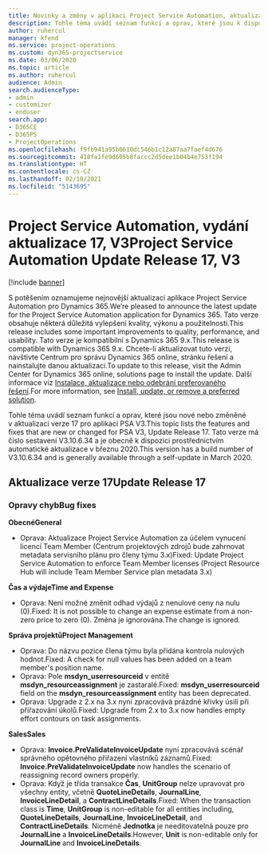 ```yaml
---
title: Novinky a změny v aplikaci Project Service Automation, aktualizace verze 17, V3
description: Tohle téma uvádí seznam funkcí a oprav, které jsou k dispozici v Project Service Automation, aktualizace verze 17, V3.
author: ruhercul
manager: kfend
ms.service: project-operations
ms.custom: dyn365-projectservice
ms.date: 03/06/2020
ms.topic: article
ms.author: ruhercul
audience: Admin
search.audienceType:
- admin
- customizer
- enduser
search.app:
- D365CE
- D365PS
- ProjectOperations
ms.openlocfilehash: f9fb941a95b0610dc546b1c12a87aa7faef4d676
ms.sourcegitcommit: 418fa1fe9d605b8faccc2d5dee1b04b4e753f194
ms.translationtype: HT
ms.contentlocale: cs-CZ
ms.lasthandoff: 02/10/2021
ms.locfileid: "5143695"
---
```

# <a name="project-service-automation-update-release-17-v3"></a><span data-ttu-id="af501-103">Project Service Automation, vydání aktualizace 17, V3</span><span class="sxs-lookup"><span data-stu-id="af501-103">Project Service Automation Update Release 17, V3</span></span>

[!include [banner](../includes/psa-now-project-operations.md)]

<span data-ttu-id="af501-104">S potěšením oznamujeme nejnovější aktualizaci aplikace Project Service Automation pro Dynamics 365.</span><span class="sxs-lookup"><span data-stu-id="af501-104">We’re pleased to announce the latest update for the Project Service Automation application for Dynamics 365.</span></span> <span data-ttu-id="af501-105">Tato verze obsahuje některá důležitá vylepšení kvality, výkonu a použitelnosti.</span><span class="sxs-lookup"><span data-stu-id="af501-105">This release includes some important improvements to quality, performance, and usability.</span></span>  <span data-ttu-id="af501-106">Tato verze je kompatibilní s Dynamics 365 9.x.</span><span class="sxs-lookup"><span data-stu-id="af501-106">This release is compatible with Dynamics 365 9.x.</span></span> <span data-ttu-id="af501-107">Chcete-li aktualizovat tuto verzi, navštivte Centrum pro správu Dynamics 365 online, stránku řešení a nainstalujte danou aktualizaci.</span><span class="sxs-lookup"><span data-stu-id="af501-107">To update to this release, visit the Admin Center for Dynamics 365 online, solutions page to install the update.</span></span> <span data-ttu-id="af501-108">Další informace viz [Instalace, aktualizace nebo odebrání preferovaného řešení](https://docs.microsoft.com/power-platform/admin/install-remove-preferred-solution).</span><span class="sxs-lookup"><span data-stu-id="af501-108">For more information, see [Install, update, or remove a preferred solution](https://docs.microsoft.com/power-platform/admin/install-remove-preferred-solution).</span></span>

<span data-ttu-id="af501-109">Tohle téma uvádí seznam funkcí a oprav, které jsou nové nebo změněné v aktualizaci verze 17 pro aplikaci PSA V3.</span><span class="sxs-lookup"><span data-stu-id="af501-109">This topic lists the features and fixes that are new or changed for PSA V3, Update Release 17.</span></span> <span data-ttu-id="af501-110">Tato verze má číslo sestavení V3.10.6.34 a je obecně k dispozici prostřednictvím automatické aktualizace v březnu 2020.</span><span class="sxs-lookup"><span data-stu-id="af501-110">This version has a build number of V3.10.6.34 and is generally available through a self-update in March 2020.</span></span>


## <a name="update-release-17"></a><span data-ttu-id="af501-111">Aktualizace verze 17</span><span class="sxs-lookup"><span data-stu-id="af501-111">Update Release 17</span></span>

### <a name="bug-fixes"></a><span data-ttu-id="af501-112">Opravy chyb</span><span class="sxs-lookup"><span data-stu-id="af501-112">Bug fixes</span></span>

<span data-ttu-id="af501-113">**Obecné**</span><span class="sxs-lookup"><span data-stu-id="af501-113">**General**</span></span>

- <span data-ttu-id="af501-114">Oprava: Aktualizace Project Service Automation za účelem vynucení licencí Team Member (Centrum projektových zdrojů bude zahrnovat metadata servisního plánu pro členy týmu 3.x)</span><span class="sxs-lookup"><span data-stu-id="af501-114">Fixed: Update Project Service Automation to enforce Team Member licenses (Project Resource Hub will include Team Member Service plan metadata 3.x)</span></span>
 
<span data-ttu-id="af501-115">**Čas a výdaje**</span><span class="sxs-lookup"><span data-stu-id="af501-115">**Time and Expense**</span></span>

- <span data-ttu-id="af501-116">Oprava: Není možné změnit odhad výdajů z nenulové ceny na nulu (0).</span><span class="sxs-lookup"><span data-stu-id="af501-116">Fixed: It is not possible to change an expense estimate from a non-zero price to zero (0).</span></span> <span data-ttu-id="af501-117">Změna je ignorována.</span><span class="sxs-lookup"><span data-stu-id="af501-117">The change is ignored.</span></span>

<span data-ttu-id="af501-118">**Správa projektů**</span><span class="sxs-lookup"><span data-stu-id="af501-118">**Project Management**</span></span>

- <span data-ttu-id="af501-119">Oprava: Do názvu pozice člena týmu byla přidána kontrola nulových hodnot.</span><span class="sxs-lookup"><span data-stu-id="af501-119">Fixed: A check for null values has been added on a team member's position name.</span></span>
- <span data-ttu-id="af501-120">Oprava: Pole **msdyn_userresourceid** v entitě **msdyn_resourceassignment** je zastaralé.</span><span class="sxs-lookup"><span data-stu-id="af501-120">Fixed: **msdyn_userresourceid** field on the **msdyn_resourceassignment** entity has been deprecated.</span></span>
- <span data-ttu-id="af501-121">Oprava: Upgrade z 2.x na 3.x nyní zpracovává prázdné křivky úsilí při přiřazování úkolů.</span><span class="sxs-lookup"><span data-stu-id="af501-121">Fixed: Upgrade from 2.x to 3.x now handles empty effort contours on task assignments.</span></span>

<span data-ttu-id="af501-122">**Sales**</span><span class="sxs-lookup"><span data-stu-id="af501-122">**Sales**</span></span>

- <span data-ttu-id="af501-123">Oprava: **Invoice.PreValidateInvoiceUpdate** nyní zpracovává scénář správného opětovného přiřazení vlastníků záznamů.</span><span class="sxs-lookup"><span data-stu-id="af501-123">Fixed: **Invoice.PreValidateInvoiceUpdate** now handles the scenario of reassigning record owners properly.</span></span>
- <span data-ttu-id="af501-124">Oprava: Když je třída transakce **Čas**, **UnitGroup** nelze upravovat pro všechny entity, včetně **QuoteLineDetails**, **JournalLine**, **InvoiceLineDetail**, a **ContractLineDetails**.</span><span class="sxs-lookup"><span data-stu-id="af501-124">Fixed: When the transaction class is **Time**, **UnitGroup** is non-editable for all entities including, **QuoteLineDetails**, **JournalLine**, **InvoiceLineDetail**, and **ContractLineDetails**.</span></span> <span data-ttu-id="af501-125">Nicméně **Jednotka** je needitovatelná pouze pro **JournalLine** a **InvoiceLineDetails**.</span><span class="sxs-lookup"><span data-stu-id="af501-125">However, **Unit** is non-editable only for **JournalLine** and **InvoiceLineDetails**.</span></span>


